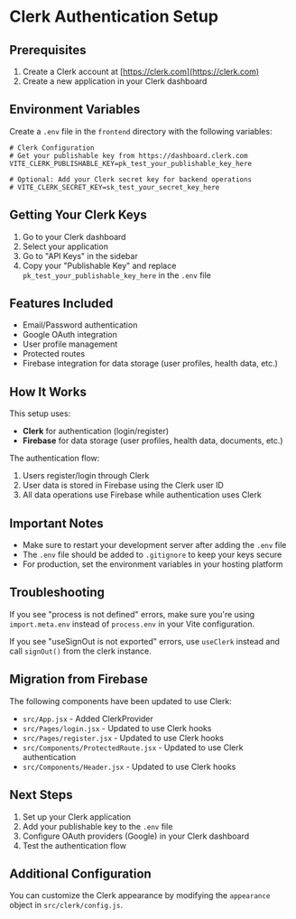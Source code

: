 # Clerk Authentication Setup

## Prerequisites

1. Create a Clerk account at [https://clerk.com](https://clerk.com)
2. Create a new application in your Clerk dashboard

## Environment Variables

Create a `.env` file in the `frontend` directory with the following variables:

```env
# Clerk Configuration
# Get your publishable key from https://dashboard.clerk.com
VITE_CLERK_PUBLISHABLE_KEY=pk_test_your_publishable_key_here

# Optional: Add your Clerk secret key for backend operations
# VITE_CLERK_SECRET_KEY=sk_test_your_secret_key_here
```

## Getting Your Clerk Keys

1. Go to your Clerk dashboard
2. Select your application
3. Go to "API Keys" in the sidebar
4. Copy your "Publishable Key" and replace `pk_test_your_publishable_key_here` in the `.env` file

## Features Included

- Email/Password authentication
- Google OAuth integration
- User profile management
- Protected routes
- Firebase integration for data storage (user profiles, health data, etc.)

## How It Works

This setup uses:
- **Clerk** for authentication (login/register)
- **Firebase** for data storage (user profiles, health data, documents, etc.)

The authentication flow:
1. Users register/login through Clerk
2. User data is stored in Firebase using the Clerk user ID
3. All data operations use Firebase while authentication uses Clerk

## Important Notes

- Make sure to restart your development server after adding the `.env` file
- The `.env` file should be added to `.gitignore` to keep your keys secure
- For production, set the environment variables in your hosting platform

## Troubleshooting

If you see "process is not defined" errors, make sure you're using `import.meta.env` instead of `process.env` in your Vite configuration.

If you see "useSignOut is not exported" errors, use `useClerk` instead and call `signOut()` from the clerk instance.

## Migration from Firebase

The following components have been updated to use Clerk:

- `src/App.jsx` - Added ClerkProvider
- `src/Pages/login.jsx` - Updated to use Clerk hooks
- `src/Pages/register.jsx` - Updated to use Clerk hooks
- `src/Components/ProtectedRoute.jsx` - Updated to use Clerk authentication
- `src/Components/Header.jsx` - Updated to use Clerk hooks

## Next Steps

1. Set up your Clerk application
2. Add your publishable key to the `.env` file
3. Configure OAuth providers (Google) in your Clerk dashboard
4. Test the authentication flow

## Additional Configuration

You can customize the Clerk appearance by modifying the `appearance` object in `src/clerk/config.js`. 